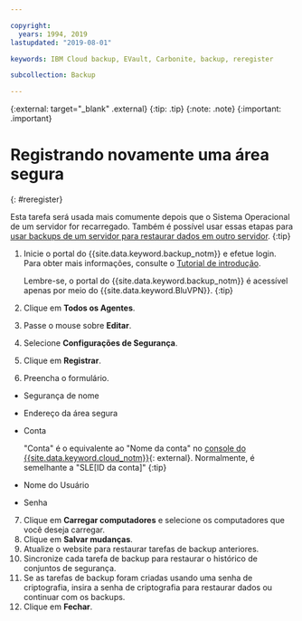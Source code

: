 ```yaml
---

copyright:
  years: 1994, 2019
lastupdated: "2019-08-01"

keywords: IBM Cloud backup, EVault, Carbonite, backup, reregister

subcollection: Backup

---
```

{:external: target="_blank" .external}
{:tip: .tip}
{:note: .note}
{:important: .important}

# Registrando novamente uma área segura
{: #reregister}

Esta tarefa será usada mais comumente depois que o Sistema Operacional de um servidor for recarregado. Também é possível usar essas etapas para [usar backups de um servidor para restaurar dados em outro servidor](/docs/infrastructure/Backup?topic=Backup-restorefromotherVSI).
{:tip}

1. Inicie o portal do {{site.data.keyword.backup_notm}} e efetue login. Para obter mais informações, consulte o [Tutorial de introdução](/docs/infrastructure/Backup?topic=Backup-getting-started#getting-started).

   Lembre-se, o portal do {{site.data.keyword.backup_notm}} é acessível apenas por meio do {{site.data.keyword.BluVPN}}.
   {:tip}
2. Clique em **Todos os Agentes**.
3. Passe o mouse sobre **Editar**.
4. Selecione **Configurações de Segurança**.
5. Clique em **Registrar**.
6. Preencha o formulário.
  - Segurança de nome
  - Endereço da área segura
  - Conta

    "Conta" é o equivalente ao "Nome da conta" no [console do {{site.data.keyword.cloud_notm}}](https://{DomainName}/classic/storage/backup){: external}. Normalmente, é semelhante a "SLE[ID da conta]"
    {:tip}
  - Nome do Usuário
  - Senha
7. Clique em **Carregar computadores** e selecione os computadores que você deseja carregar.
8. Clique em **Salvar mudanças**.
9. Atualize o website para restaurar tarefas de backup anteriores.
10. Sincronize cada tarefa de backup para restaurar o histórico de conjuntos de segurança.
11. Se as tarefas de backup foram criadas usando uma senha de criptografia, insira a senha de criptografia para restaurar dados ou continuar com os backups.
12. Clique em **Fechar**.
